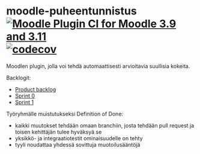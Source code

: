 # moodle-puheentunnistus [![Moodle Plugin CI for Moodle 3.9 and 3.11](https://github.com/aalto-speech/moodle-puheentunnistus/actions/workflows/ci_moodle.yml/badge.svg)](https://github.com/aalto-speech/moodle-puheentunnistus/actions/workflows/ci_moodle.yml)[![codecov](https://codecov.io/gh/aalto-speech/moodle-puheentunnistus/branch/main/graph/badge.svg?token=TC3ZZJNEQO)](https://codecov.io/gh/aalto-speech/moodle-puheentunnistus)
Moodlen plugin, jolla voi tehdä automaattisesti arvioitavia suullisia kokeita.

Backlogit:
* [Product backlog](https://docs.google.com/spreadsheets/d/e/2PACX-1vSyJX3XVfLA_2HlEqoWGl3um9CbgwaTjh3X5zPfteLKH2FeCdxVfsRZ9UbdAnb6JOfwZeRlMQrpNUDv/pubhtml?gid=1&single=true)
* [Sprint 0](https://docs.google.com/spreadsheets/d/e/2PACX-1vSyJX3XVfLA_2HlEqoWGl3um9CbgwaTjh3X5zPfteLKH2FeCdxVfsRZ9UbdAnb6JOfwZeRlMQrpNUDv/pubhtml?gid=7&single=true)
* [Sprint 1](https://docs.google.com/spreadsheets/d/e/2PACX-1vSyJX3XVfLA_2HlEqoWGl3um9CbgwaTjh3X5zPfteLKH2FeCdxVfsRZ9UbdAnb6JOfwZeRlMQrpNUDv/pubhtml?gid=1860041918&single=true)



Työryhmälle muistutukseksi Definition of Done:
* kaikki muutokset tehdään omaan branchiin, josta tehdään pull request ja toisen kehittäjän tulee hyväksyä se
* yksikkö- ja integraatiotestit ominaisuudelle on tehty
* tyyli noudattaa yhdessä sovittuja muotoilusääntöjä

